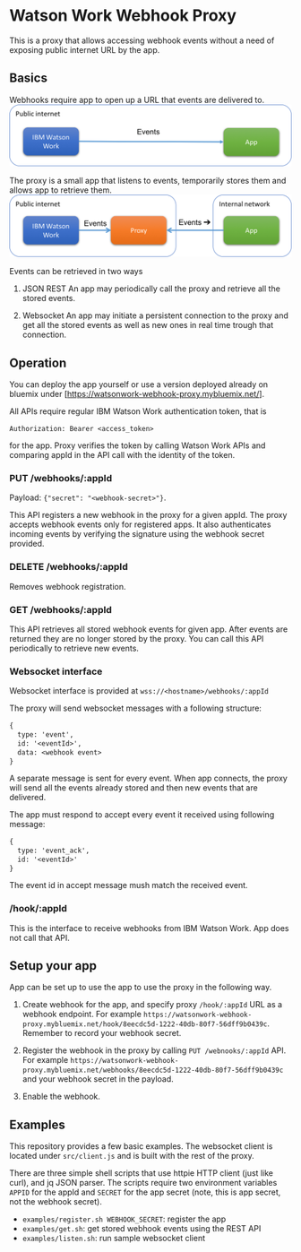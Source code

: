 # Watson Work Webhook Proxy

This is a proxy that allows accessing webhook events without a need of exposing public internet URL by the app.

## Basics
Webhooks require app to open up a URL that events are delivered to.
![No proxy](no-proxy.png)

The proxy is a small app that listens to events, temporarily stores them and allows app to retrieve them.
![With proxy](with-proxy.png)

Events can be retrieved in two ways
1. JSON REST 
An app may periodically call the proxy and retrieve all the stored events.

2. Websocket
An app may initiate a persistent connection to the proxy and get all the stored events as well as new ones in real time trough that connection.

## Operation
You can deploy the app yourself or use a version deployed already on bluemix under [https://watsonwork-webhook-proxy.mybluemix.net/].

All APIs require regular IBM Watson Work authentication token, that is
```
Authorization: Bearer <access_token>
```
for the app. Proxy verifies the token by calling Watson Work APIs and comparing appId in the API call with the identity of the token.

### PUT /webhooks/:appId
Payload: `{"secret": "<webhook-secret>"}`.

This API registers a new webhook in the proxy for a given appId. The proxy accepts webhook events only for registered apps. It also authenticates incoming events by verifying the signature using the webhook secret provided.

### DELETE /webhooks/:appId
Removes webhook registration.

### GET /webhooks/:appId
This API retrieves all stored webhook events for given app. After events are returned they are no longer stored by the proxy. You can call this API periodically to retrieve new events.

### Websocket interface
Websocket interface is provided at `wss://<hostname>/webhooks/:appId`

The proxy will send websocket messages with a following structure:
```
{ 
  type: 'event',
  id: '<eventId>',
  data: <webhook event> 
}
```
A separate message is sent for every event. When app connects, the proxy will send all the events already stored and then new events that are delivered.

The app must respond to accept every event it received using following message:
```
{ 
  type: 'event_ack',
  id: '<eventId>' 
}
```
The event id in accept message mush match the received event.

### /hook/:appId
This is the interface to receive webhooks from IBM Watson Work. App does not call that API.

## Setup your app
App can be set up to use the app to use the proxy in the following way.

1. Create webhook for the app, and specify proxy `/hook/:appId` URL as a webhook endpoint. For example `https://watsonwork-webhook-proxy.mybluemix.net/hook/8eecdc5d-1222-40db-80f7-56dff9b0439c`. Remember to record your webhook secret.

2. Register the webhook in the proxy by calling `PUT /webnooks/:appId` API. For example `https://watsonwork-webhook-proxy.mybluemix.net/webhooks/8eecdc5d-1222-40db-80f7-56dff9b0439c` and your webhook secret in the payload.

3. Enable the webhook.

## Examples
This repository provides a few basic examples. The websocket client is located under `src/client.js` and is built with the rest of the proxy.

There are three simple shell scripts that use httpie HTTP client (just like curl), and jq JSON parser.
The scripts require two environment variables `APPID` for the appId and `SECRET` for the app secret (note, this is app secret, not the webhook secret).

- `examples/register.sh WEBHOOK_SECRET`: register the app
- `examples/get.sh`: get stored webhook events using the REST API
- `examples/listen.sh`: run sample websocket client